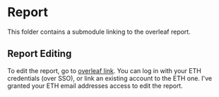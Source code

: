 # Report
This folder contains a submodule linking to the overleaf report. 

## Report Editing
To edit the report, go to [overleaf link](https://www.overleaf.com/). You can log in with your ETH credentials (over SSO), or link an existing account to the ETH one. I've granted your ETH email addresses access to edit the report.
